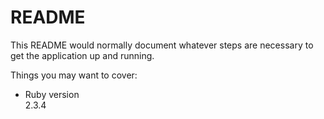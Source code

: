 # README

This README would normally document whatever steps are necessary to get the
application up and running.

Things you may want to cover:

* Ruby version  
2.3.4

